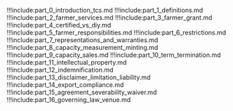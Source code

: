 !!!include:part_0_introduction_tcs.md
!!!include:part_1_definitions.md
!!!include:part_2_farmer_services.md
!!!include:part_3_farmer_grant.md
!!!include:part_4_certified_vs_diy.md
!!!include:part_5_farmer_responsibilities.md
!!!include:part_6_restrictions.md
!!!include:part_7_representations_and_warranties.md
!!!include:part_8_capacity_measurement_minting.md
!!!include:part_9_capacity_sales.md
!!!include:part_10_term_termination.md
!!!include:part_11_intellectual_property.md
!!!include:part_12_indemnification.md
!!!include:part_13_disclaimer_limitation_liability.md
!!!include:part_14_export_compliance.md
!!!include:part_15_agreement_severability_waiver.md
!!!include:part_16_governing_law_venue.md














